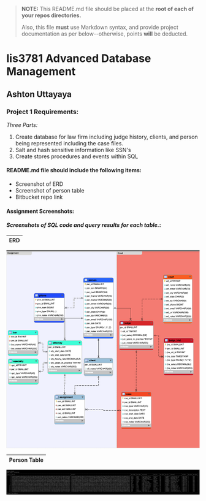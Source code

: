 > **NOTE:** This README.md file should be placed at the **root of each of your repos directories.**
>
>Also, this file **must** use Markdown syntax, and provide project documentation as per below--otherwise, points **will** be deducted.
>

# lis3781 Advanced Database Management

## Ashton Uttayaya

### Project 1 Requirements:

*Three Parts:*

1. Create database for law firm including judge history, clients, and person being represented including the case files.
2. Salt and hash sensitive information like SSN's
3. Create stores procedures and events within SQL

#### README.md file should include the following items:

* Screenshot of ERD
* Screenshot of person table
* Bitbucket repo link

#### Assignment Screenshots:

#### *Screenshots of SQL code and query results for each table.*:

ERD                        |
:-------------------------:|
![erd](img/P1_ERD.png) 

Person Table               |  
:-------------------------:|
![p_table](img/p_table.png)  





